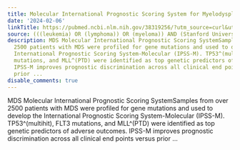 ```yaml
---
title: Molecular International Prognostic Scoring System for Myelodysplastic Syndromes
date: '2024-02-06'
linkTitle: https://pubmed.ncbi.nlm.nih.gov/38319256/?utm_source=curl&utm_medium=rss&utm_campaign=pubmed-2&utm_content=1Rkszs2HVZ2RHP33OibaNFew6VK-LzjJWTD4GwmLlk8B-wCceh&fc=20220923065203&ff=20240206170556&v=2.18.0
source: (((leukemia) OR (lymphoma)) OR (myeloma)) AND (Stanford University[Affiliation])
description: MDS Molecular International Prognostic Scoring SystemSamples from over
  2500 patients with MDS were profiled for gene mutations and used to develop the
  International Prognostic Scoring System-Molecular (IPSS-M). TP53^(multihit), FLT3
  mutations, and MLL^(PTD) were identified as top genetic predictors of adverse outcomes.
  IPSS-M improves prognostic discrimination across all clinical end points versus
  prior ...
disable_comments: true
---
```

MDS Molecular International Prognostic Scoring SystemSamples from over 2500 patients with MDS were profiled for gene mutations and used to develop the International Prognostic Scoring System-Molecular (IPSS-M). TP53^(multihit), FLT3 mutations, and MLL^(PTD) were identified as top genetic predictors of adverse outcomes. IPSS-M improves prognostic discrimination across all clinical end points versus prior ...